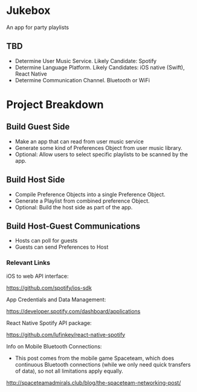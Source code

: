 # Jukebox
An app for party playlists

## TBD

* Determine User Music Service. Likely Candidate: Spotify
* Determine Language Platform. Likely Candidates: iOS native (Swift), React Native
* Determine Communication Channel. Bluetooth or WiFi

# Project Breakdown

## Build Guest Side

* Make an app that can read from user music service
* Generate some kind of Preferences Object from user music library.
* Optional: Allow users to select specific playlists to be scanned by the app.

## Build Host Side

* Compile Preference Objects into a single Preference Object.
* Generate a Playlist from combined preference Object.
* Optional: Build the host side as part of the app.

## Build Host-Guest Communications

* Hosts can poll for guests
* Guests can send Preferences to Host




### Relevant Links

iOS to web API interface:

https://github.com/spotify/ios-sdk


App Credentials and Data Management:

https://developer.spotify.com/dashboard/applications

React Native Spotify API package:

https://github.com/lufinkey/react-native-spotify


Info on Mobile Bluetooth Connections:

* This post comes from the mobile game Spaceteam, which does continuous Bluetooth connections (while we only need quick transfers of data), so not all limitations apply equally.

http://spaceteamadmirals.club/blog/the-spaceteam-networking-post/




